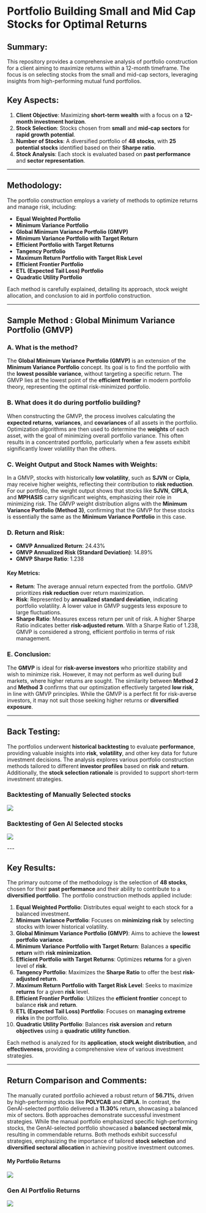 # Portfolio Building Small and Mid Cap Stocks for Optimal Returns

## Summary:


This repository provides a comprehensive analysis of portfolio construction for a client aiming to maximize returns within a 12-month timeframe. The focus is on selecting stocks from the small and mid-cap sectors, leveraging insights from high-performing mutual fund portfolios.


## Key Aspects:

1. **Client Objective**: Maximizing **short-term wealth** with a focus on a **12-month investment horizon**.
2. **Stock Selection**: Stocks chosen from **small** and **mid-cap sectors** for **rapid growth potential**.
3. **Number of Stocks**: A diversified portfolio of **48 stocks**, with **25 potential stocks** identified based on their **Sharpe ratio**.
4. **Stock Analysis**: Each stock is evaluated based on **past performance** and **sector representation**.

---

## Methodology:

The portfolio construction employs a variety of methods to optimize returns and manage risk, including:

- **Equal Weighted Portfolio**
- **Minimum Variance Portfolio**
- **Global Minimum Variance Portfolio (GMVP)**
- **Minimum Variance Portfolio with Target Return**
- **Efficient Portfolio with Target Returns**
- **Tangency Portfolio**
- **Maximum Return Portfolio with Target Risk Level**
- **Efficient Frontier Portfolio**
- **ETL (Expected Tail Loss) Portfolio**
- **Quadratic Utility Portfolio**

Each method is carefully explained, detailing its approach, stock weight allocation, and conclusion to aid in portfolio construction.

---
## Sample Method : Global Minimum Variance Portfolio (GMVP)

### A. What is the method?

The **Global Minimum Variance Portfolio (GMVP)** is an extension of the **Minimum Variance Portfolio** concept. Its goal is to find the portfolio with the **lowest possible variance**, without targeting a specific return. The GMVP lies at the lowest point of the **efficient frontier** in modern portfolio theory, representing the optimal risk-minimized portfolio.

### B. What does it do during portfolio building?

When constructing the GMVP, the process involves calculating the **expected returns**, **variances**, and **covariances** of all assets in the portfolio. Optimization algorithms are then used to determine the **weights** of each asset, with the goal of minimizing overall portfolio variance. This often results in a concentrated portfolio, particularly when a few assets exhibit significantly lower volatility than the others.

### C. Weight Output and Stock Names with Weights:

In a GMVP, stocks with historically **low volatility**, such as **SJVN** or **Cipla**, may receive higher weights, reflecting their contribution to **risk reduction**. For our portfolio, the weight output shows that stocks like **SJVN**, **CIPLA**, and **MPHASIS** carry significant weights, emphasizing their role in minimizing risk. The GMVP weight distribution aligns with the **Minimum Variance Portfolio (Method 3)**, confirming that the GMVP for these stocks is essentially the same as the **Minimum Variance Portfolio** in this case.

### D. Return and Risk:

- **GMVP Annualized Return**: 24.43%
- **GMVP Annualized Risk (Standard Deviation)**: 14.89%
- **GMVP Sharpe Ratio**: 1.238

#### Key Metrics:
- **Return**: The average annual return expected from the portfolio. GMVP prioritizes **risk reduction** over return maximization.
- **Risk**: Represented by **annualized standard deviation**, indicating portfolio volatility. A lower value in GMVP suggests less exposure to large fluctuations.
- **Sharpe Ratio**: Measures excess return per unit of risk. A higher Sharpe Ratio indicates better **risk-adjusted return**. With a Sharpe Ratio of 1.238, GMVP is considered a strong, efficient portfolio in terms of risk management.

### E. Conclusion:

The **GMVP** is ideal for **risk-averse investors** who prioritize stability and wish to minimize risk. However, it may not perform as well during bull markets, where higher returns are sought. The similarity between **Method 2** and **Method 3** confirms that our optimization effectively targeted **low risk**, in line with GMVP principles. While the GMVP is a perfect fit for risk-averse investors, it may not suit those seeking higher returns or **diversified exposure**.


---
## Back Testing:

The portfolios underwent **historical backtesting** to evaluate **performance**, providing valuable insights into **risk**, **volatility**, and other key data for future investment decisions. The analysis explores various portfolio construction methods tailored to different **investor profiles** based on **risk** and **return**. Additionally, the **stock selection rationale** is provided to support short-term investment strategies.

### Backtesting of Manually Selected stocks
<p aligne='center'>
  <img src='./Backtesting_My_Portfolio.png'>
</p>

### Backtesting of Gen AI Selected stocks
<p aligne='center'>
  <img src='./Backtesting Result for Genai Stocks.png'>
</p>
---

## Key Results:

The primary outcome of the methodology is the selection of **48 stocks**, chosen for their **past performance** and their ability to contribute to a **diversified portfolio**. The portfolio construction methods applied include:

1. **Equal Weighted Portfolio**: Distributes equal weight to each stock for a balanced investment.
2. **Minimum Variance Portfolio**: Focuses on **minimizing risk** by selecting stocks with lower historical volatility.
3. **Global Minimum Variance Portfolio (GMVP)**: Aims to achieve the **lowest portfolio variance**.
4. **Minimum Variance Portfolio with Target Return**: Balances a **specific return** with **risk minimization**.
5. **Efficient Portfolio with Target Returns**: Optimizes **returns** for a given level of **risk**.
6. **Tangency Portfolio**: Maximizes the **Sharpe Ratio** to offer the best **risk-adjusted return**.
7. **Maximum Return Portfolio with Target Risk Level**: Seeks to maximize **returns** for a given **risk** level.
8. **Efficient Frontier Portfolio**: Utilizes the **efficient frontier** concept to balance **risk** and **return**.
9. **ETL (Expected Tail Loss) Portfolio**: Focuses on **managing extreme risks** in the portfolio.
10. **Quadratic Utility Portfolio**: Balances **risk aversion** and **return objectives** using a **quadratic utility function**.

Each method is analyzed for its **application**, **stock weight distribution**, and **effectiveness**, providing a comprehensive view of various investment strategies.

---
## Return Comparison and Comments:

The manually curated portfolio achieved a robust return of **56.71%**, driven by high-performing stocks like **POLYCAB** and **CIPLA**. In contrast, the GenAI-selected portfolio delivered a **11.30%** return, showcasing a balanced mix of sectors. Both approaches demonstrate successful investment strategies.
While the manual portfolio emphasized specific high-performing stocks, the GenAI-selected portfolio showcased a **balanced sectoral mix**, resulting in commendable returns. Both methods exhibit successful strategies, emphasizing the importance of tailored **stock selection** and **diversified sectoral allocation** in achieving positive investment outcomes.

#### My Portfolio Returns

<p aligne='center'>
  <img src='./Selected stocks return.png'>
</p>

### Gen AI Portfolio Returns

<p aligne='center'>
  <img src='./Gen AI selected stock portfolio.png'>
</p>



